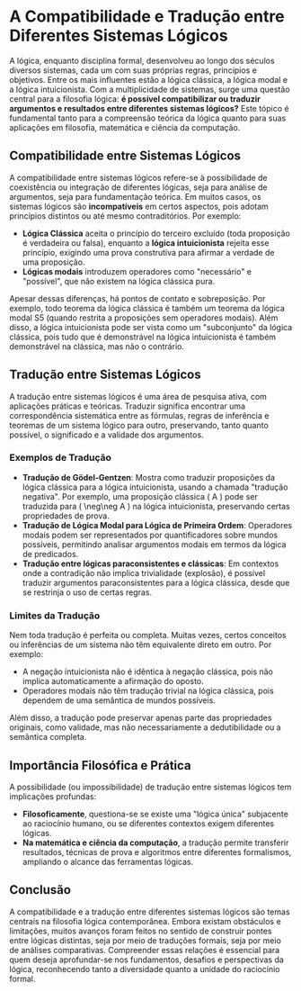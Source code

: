 # A Compatibilidade e Tradução entre Diferentes Sistemas Lógicos

A lógica, enquanto disciplina formal, desenvolveu ao longo dos séculos diversos sistemas, cada um com suas próprias regras, princípios e objetivos. Entre os mais influentes estão a lógica clássica, a lógica modal e a lógica intuicionista. Com a multiplicidade de sistemas, surge uma questão central para a filosofia lógica: **é possível compatibilizar ou traduzir argumentos e resultados entre diferentes sistemas lógicos?** Este tópico é fundamental tanto para a compreensão teórica da lógica quanto para suas aplicações em filosofia, matemática e ciência da computação.

## Compatibilidade entre Sistemas Lógicos

A compatibilidade entre sistemas lógicos refere-se à possibilidade de coexistência ou integração de diferentes lógicas, seja para análise de argumentos, seja para fundamentação teórica. Em muitos casos, os sistemas lógicos são **incompatíveis** em certos aspectos, pois adotam princípios distintos ou até mesmo contraditórios. Por exemplo:

- **Lógica Clássica** aceita o princípio do terceiro excluído (toda proposição é verdadeira ou falsa), enquanto a **lógica intuicionista** rejeita esse princípio, exigindo uma prova construtiva para afirmar a verdade de uma proposição.
- **Lógicas modais** introduzem operadores como "necessário" e "possível", que não existem na lógica clássica pura.

Apesar dessas diferenças, há pontos de contato e sobreposição. Por exemplo, todo teorema da lógica clássica é também um teorema da lógica modal S5 (quando restrita a proposições sem operadores modais). Além disso, a lógica intuicionista pode ser vista como um "subconjunto" da lógica clássica, pois tudo que é demonstrável na lógica intuicionista é também demonstrável na clássica, mas não o contrário.

## Tradução entre Sistemas Lógicos

A tradução entre sistemas lógicos é uma área de pesquisa ativa, com aplicações práticas e teóricas. Traduzir significa encontrar uma correspondência sistemática entre as fórmulas, regras de inferência e teoremas de um sistema lógico para outro, preservando, tanto quanto possível, o significado e a validade dos argumentos.

### Exemplos de Tradução

- **Tradução de Gödel-Gentzen**: Mostra como traduzir proposições da lógica clássica para a lógica intuicionista, usando a chamada "tradução negativa". Por exemplo, uma proposição clássica \( A \) pode ser traduzida para \( \neg\neg A \) na lógica intuicionista, preservando certas propriedades de prova.
- **Tradução de Lógica Modal para Lógica de Primeira Ordem**: Operadores modais podem ser representados por quantificadores sobre mundos possíveis, permitindo analisar argumentos modais em termos da lógica de predicados.
- **Tradução entre lógicas paraconsistentes e clássicas**: Em contextos onde a contradição não implica trivialidade (explosão), é possível traduzir argumentos paraconsistentes para a lógica clássica, desde que se restrinja o uso de certas regras.

### Limites da Tradução

Nem toda tradução é perfeita ou completa. Muitas vezes, certos conceitos ou inferências de um sistema não têm equivalente direto em outro. Por exemplo:

- A negação intuicionista não é idêntica à negação clássica, pois não implica automaticamente a afirmação do oposto.
- Operadores modais não têm tradução trivial na lógica clássica, pois dependem de uma semântica de mundos possíveis.

Além disso, a tradução pode preservar apenas parte das propriedades originais, como validade, mas não necessariamente a dedutibilidade ou a semântica completa.

## Importância Filosófica e Prática

A possibilidade (ou impossibilidade) de tradução entre sistemas lógicos tem implicações profundas:

- **Filosoficamente**, questiona-se se existe uma "lógica única" subjacente ao raciocínio humano, ou se diferentes contextos exigem diferentes lógicas.
- **Na matemática e ciência da computação**, a tradução permite transferir resultados, técnicas de prova e algoritmos entre diferentes formalismos, ampliando o alcance das ferramentas lógicas.

## Conclusão

A compatibilidade e a tradução entre diferentes sistemas lógicos são temas centrais na filosofia lógica contemporânea. Embora existam obstáculos e limitações, muitos avanços foram feitos no sentido de construir pontes entre lógicas distintas, seja por meio de traduções formais, seja por meio de análises comparativas. Compreender essas relações é essencial para quem deseja aprofundar-se nos fundamentos, desafios e perspectivas da lógica, reconhecendo tanto a diversidade quanto a unidade do raciocínio formal.